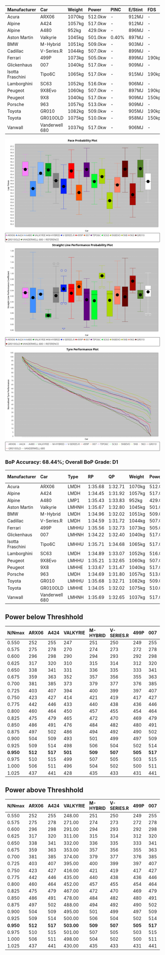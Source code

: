 | Manufacturer     | Car            | Weight | Power   | PINC    | E/Stint | FDS     |
|:-|:-|:-|:-|:-|:-|:-|
| Acura            | ARX06          | 1070kg | 512.0kw |    -    | 912MJ   |    -    |
| Alpine           | A424           | 1057kg | 517.0kw |    -    | 912MJ   |    -    |
| Alpine           | A480           | 952kg  | 429.0kw |    -    | 896MJ   |    -    |
| Aston Martin     | Valkyrie       | 1045kg | 501.0kw | 0.40%   | 897MJ   |    -    |
| BMW              | M-Hybrid       | 1051kg | 509.0kw |    -    | 903MJ   |    -    |
| Cadillac         | V-Series.R     | 1044kg | 507.0kw |    -    | 899MJ   |    -    |
| Ferrari          | 499P           | 1073kg | 505.0kw |    -    | 899MJ   | 190kph  |
| Glickenhaus      | 007            | 1040kg | 517.0kw |    -    | 909MJ   |    -    |
| Isotta Fraschini | Tipo6C         | 1065kg | 517.0kw |    -    | 915MJ   | 190kph  |
| Lamborghini      | SC63           | 1052kg | 516.0kw |    -    | 906MJ   |    -    |
| Peugeot          | 9X8Evo         | 1060kg | 507.0kw |    -    | 897MJ   | 190kph  |
| Peugeot          | 9X8            | 1040kg | 517.0kw |    -    | 909MJ   | 150kph  |
| Porsche          | 963            | 1057kg | 513.0kw |    -    | 909MJ   |    -    |
| Toyota           | GR010          | 1082kg | 509.0kw |    -    | 905MJ   | 190kph  |
| Toyota           | GR010OLD       | 1075kg | 510.0kw |    -    | 958MJ   | 150kph  |
| Vanwall          | Vanderwell 680 | 1037kg | 517.0kw |    -    | 906MJ   |    -    |

![PACECHART](./IMG/ACOMETHOD.png)
![STRAIGHTLINEPERFORMANCECHART](./IMG/ACOMETHOD_sp.png)
![TYREPERFORMANCECHART](./IMG/ACOMETHOD_tw.png)

### BoP Accuracy: 68.44%; Overall BoP Grade: D1
| Manufacturer     | Car            | Type  | RP      | QP      | Weight | Power¹  | Threshhold | PINC    | Power²   | E/Stint | AVG Vmax  | FDS     | RDLC | L/Stint | BOP-Grade | Model Accuracy | Model Points | Match% | SimDiff |
|:-|:-|:-|:-|:-|:-|:-|:-|:-|:-|:-|:-|:-|:-|:-|:-|:-|:-|:-|:-|
| Acura            | ARX06          | LMDH  | 1:35.68 | 1:32.71 | 1070kg | 512.0kw | 210.0kph   |    -    | 512.00kw |  912MJ  | 295.45kph |    -    | 1.00 | 40      | +D2       | 100.00%        | 996          | 61.67% | #       |
| Alpine           | A424           | LMDH  | 1:34.45 | 1:31.92 | 1057kg | 517.0kw | 210.0kph   |    -    | 517.00kw |  912MJ  | 293.87kph |    -    | 1.02 | 40      | -C2       | 98.94%         | 2047         | 71.16% | #       |
| Alpine           | A480           | LMP1  | 1:35.43 | 1:33.83 |  952kg | 429.0kw | 210.0kph   |    -    | 429.00kw |  896MJ  | 293.20kph |    -    | 0.98 | 37      | +C1       | 92.36%         | 1643         | 79.90% | +0.48   |
| Aston Martin     | Valkyrie       | LMHNH | 1:35.67 | 1:32.80 | 1045kg | 501.0kw | 210.0kph   | 0.40%   | 503.00kw |  897MJ  | 282.68kph |    -    | 1.05 | 40      | +Ω1       | 100.00%        | 247          | 45.71% | #       |
| BMW              | M-Hybrid       | LMDH  | 1:34.96 | 1:32.02 | 1051kg | 509.0kw | 210.0kph   |    -    | 509.00kw |  903MJ  | 295.36kph |    -    | 1.02 | 40      | ~A1       | 98.84%         | 3070         | 99.89% | #       |
| Cadillac         | V-Series.R     | LMDH  | 1:34.59 | 1:31.72 | 1044kg | 507.0kw | 210.0kph   |    -    | 507.00kw |  899MJ  | 297.30kph |    -    | 1.03 | 40      | -C1       | 98.94%         | 5427         | 79.59% | #       |
| Ferrari          | 499P           | LMHHU | 1:35.56 | 1:32.73 | 1073kg | 505.0kw | 210.0kph   |    -    | 505.00kw |  899MJ  | 294.46kph | 190kph  | 1.03 | 40      | +C1       | 100.00%        | 6554         | 76.51% | #       |
| Glickenhaus      | 007            | LMHNH | 1:34.22 | 1:32.40 | 1040kg | 517.0kw | 210.0kph   |    -    | 517.00kw |  909MJ  | 300.87kph |    -    | 0.96 | 40      | -D2       | 93.90%         | 2170         | 60.09% | +2.19   |
| Isotta Fraschini | Tipo6C         | LMHHU | 1:35.71 | 1:34.68 | 1065kg | 517.0kw | 210.0kph   |    -    | 517.00kw |  915MJ  | 292.28kph | 190kph  | 1.06 | 40      | +Ω1       | 97.73%         | 129          | 38.02% | #       |
| Lamborghini      | SC63           | LMDH  | 1:34.89 | 1:33.07 | 1052kg | 516.0kw | 210.0kph   |    -    | 516.00kw |  906MJ  | 292.24kph |    -    | 1.05 | 40      | -A2       | 100.00%        | 784          | 91.52% | #       |
| Peugeot          | 9X8Evo         | LMHHU | 1:35.21 | 1:32.65 | 1060kg | 507.0kw | 210.0kph   |    -    | 507.00kw |  897MJ  | 305.89kph | 190kph  | 1.00 | 40      | +A2       | 100.00%        | 1457         | 93.70% | #       |
| Peugeot          | 9X8            | LMHHE | 1:33.67 | 1:31.47 | 1040kg | 517.0kw | 210.0kph   |    -    | 517.00kw |  909MJ  | 293.20kph | 150kph  | 1.04 | 40      | -Ω1       | 99.16%         | 4816         | 26.93% | +0.51   |
| Porsche          | 963            | LMDH  | 1:34.69 | 1:31.80 | 1057kg | 513.0kw | 210.0kph   |    -    | 513.00kw |  909MJ  | 295.05kph |    -    | 1.02 | 40      | -B2       | 99.91%         | 14205        | 84.48% | #       |
| Toyota           | GR010          | LMHHU | 1:35.68 | 1:32.71 | 1082kg | 509.0kw | 210.0kph   |    -    | 509.00kw |  905MJ  | 292.28kph | 190kph  | 1.02 | 40      | +D2       | 99.73%         | 4795         | 63.18% | #       |
| Toyota           | GR010OLD       | LMHHE | 1:34.05 | 1:32.02 | 1075kg | 510.0kw | 210.0kph   |    -    | 510.00kw |  958MJ  | 301.41kph | 150kph  | 1.02 | 40      | -Ω1       | 94.52%         | 690          | 49.17% | +0.35   |
| Vanwall          | Vanderwell 680 | LMHNH | 1:35.69 | 1:32.65 | 1037kg | 517.0kw | 210.0kph   |    -    | 517.00kw |  906MJ  | 296.40kph |    -    | 1.01 | 40      | +C2       | 95.37%         | 639          | 73.59% | +0.84   |

## Power below Threshhold
| N/Nmax    | ARX06   | A424    | VALKYRIE | M-HYBRID | V-SERIES.R | 499P    | 007     | TIPO6C  | SC63    | 9X8EVO  | 9X8     | 963     | GR010   | GR010OLD | VANDERWELL 680 | ​     | RPM      | A480    |
|:-|:-|:-|:-|:-|:-|:-|:-|:-|:-|:-|:-|:-|:-|:-|:-|:-|:-|:-|
|  0.550    |  252    |  255    |  247     |  251     |  250       |  249    |  255    |  255    |  254    |  250    |  255    |  253    |  251    |  251     |  255           |  ​    |   --     |   -     |
|  0.575    |  275    |  278    |  270     |  274     |  273       |  272    |  278    |  278    |  277    |  273    |  278    |  276    |  274    |  274     |  278           |  ​    |   --     |   -     |
|  0.600    |  296    |  298    |  290     |  294     |  293       |  292    |  298    |  298    |  298    |  293    |  298    |  296    |  294    |  295     |  298           |  ​    |   --     |   -     |
|  0.625    |  317    |  320    |  310     |  315     |  314       |  312    |  320    |  320    |  319    |  314    |  320    |  317    |  315    |  316     |  320           |  ​    |   --     |   -     |
|  0.650    |  338    |  341    |  331     |  336     |  335       |  333    |  341    |  341    |  340    |  335    |  341    |  338    |  336    |  337     |  341           |  ​    |   --     |   -     |
|  0.675    |  359    |  363    |  352     |  357     |  356       |  355    |  363    |  363    |  362    |  356    |  363    |  360    |  357    |  358     |  363           |  ​    |   --     |   -     |
|  0.700    |  381    |  385    |  373     |  379     |  377       |  376    |  385    |  385    |  384    |  377    |  385    |  382    |  379    |  380     |  385           |  ​    |   --     |   -     |
|  0.725    |  403    |  407    |  394     |  400     |  399       |  397    |  407    |  407    |  406    |  399    |  407    |  403    |  400    |  401     |  407           |  ​    |   --     |   -     |
|  0.750    |  423    |  427    |  414     |  421     |  419       |  417    |  427    |  427    |  427    |  419    |  427    |  424    |  421    |  422     |  427           |  ​    |   --     |   -     |
|  0.775    |  442    |  446    |  433     |  440     |  438       |  436    |  446    |  446    |  446    |  438    |  446    |  443    |  440    |  441     |  446           |  ​    |  5000    |  252    |
|  0.800    |  460    |  464    |  450     |  457     |  455       |  454    |  464    |  464    |  463    |  455    |  464    |  461    |  457    |  458     |  464           |  ​    |  5500    |  297    |
|  0.825    |  475    |  479    |  465     |  472     |  470       |  469    |  479    |  479    |  478    |  470    |  479    |  476    |  472    |  473     |  479           |  ​    |  6000    |  332    |
|  0.850    |  486    |  491    |  476     |  484     |  482       |  480    |  491    |  491    |  490    |  482    |  491    |  487    |  484    |  485     |  491           |  ​    |  6500    |  375    |
|  0.875    |  497    |  502    |  486     |  494     |  492       |  490    |  502    |  502    |  501    |  492    |  502    |  498    |  494    |  495     |  502           |  ​    |  7000    |  419    |
|  0.900    |  504    |  509    |  493     |  501     |  499       |  497    |  509    |  509    |  508    |  499    |  509    |  505    |  501    |  502     |  509           |  ​    |  7500    |  430    |
|  0.925    |  509    |  514    |  498     |  506     |  504       |  502    |  514    |  514    |  513    |  504    |  514    |  510    |  506    |  507     |  514           |  ​    |  8000    |  426    |
| **0.950** | **512** | **517** | **501**  | **509**  | **507**    | **505** | **517** | **517** | **516** | **507** | **517** | **513** | **509** | **510**  | **517**        | **​** | **8500** | **429** |
|  0.975    |  510    |  515    |  499     |  507     |  505       |  503    |  515    |  515    |  514    |  505    |  515    |  511    |  507    |  508     |  515           |  ​    |  9000    |  214    |
|  1.000    |  506    |  511    |  496     |  504     |  502       |  500    |  511    |  511    |  510    |  502    |  511    |  507    |  504    |  505     |  511           |  ​    |   --     |   -     |
|  1.025    |  437    |  441    |  428     |  435     |  433       |  431    |  441    |  441    |  441    |  433    |  441    |  438    |  435    |  436     |  441           |  ​    |   --     |   -     |

## Power above Threshhold
| N/Nmax    | ARX06   | A424    | VALKYRIE   | M-HYBRID | V-SERIES.R | 499P    | 007     | TIPO6C  | SC63    | 9X8EVO  | 9X8     | 963     | GR010   | GR010OLD | VANDERWELL 680 | ​     | RPM      | A480    |
|:-|:-|:-|:-|:-|:-|:-|:-|:-|:-|:-|:-|:-|:-|:-|:-|:-|:-|:-|
|  0.550    |  252    |  255    |  248.00    |  251     |  250       |  249    |  255    |  255    |  254    |  250    |  255    |  253    |  251    |  251     |  255           |  ​    |   --     |   -     |
|  0.575    |  275    |  278    |  271.00    |  274     |  273       |  272    |  278    |  278    |  277    |  273    |  278    |  276    |  274    |  274     |  278           |  ​    |   --     |   -     |
|  0.600    |  296    |  298    |  291.00    |  294     |  293       |  292    |  298    |  298    |  298    |  293    |  298    |  296    |  294    |  295     |  298           |  ​    |   --     |   -     |
|  0.625    |  317    |  320    |  311.00    |  315     |  314       |  312    |  320    |  320    |  319    |  314    |  320    |  317    |  315    |  316     |  320           |  ​    |   --     |   -     |
|  0.650    |  338    |  341    |  332.00    |  336     |  335       |  333    |  341    |  341    |  340    |  335    |  341    |  338    |  336    |  337     |  341           |  ​    |   --     |   -     |
|  0.675    |  359    |  363    |  353.00    |  357     |  356       |  355    |  363    |  363    |  362    |  356    |  363    |  360    |  357    |  358     |  363           |  ​    |   --     |   -     |
|  0.700    |  381    |  385    |  374.00    |  379     |  377       |  376    |  385    |  385    |  384    |  377    |  385    |  382    |  379    |  380     |  385           |  ​    |   --     |   -     |
|  0.725    |  403    |  407    |  395.00    |  400     |  399       |  397    |  407    |  407    |  406    |  399    |  407    |  403    |  400    |  401     |  407           |  ​    |   --     |   -     |
|  0.750    |  423    |  427    |  416.00    |  421     |  419       |  417    |  427    |  427    |  427    |  419    |  427    |  424    |  421    |  422     |  427           |  ​    |   --     |   -     |
|  0.775    |  442    |  446    |  435.00    |  440     |  438       |  436    |  446    |  446    |  446    |  438    |  446    |  443    |  440    |  441     |  446           |  ​    |  5000    |  252    |
|  0.800    |  460    |  464    |  452.00    |  457     |  455       |  454    |  464    |  464    |  463    |  455    |  464    |  461    |  457    |  458     |  464           |  ​    |  5500    |  297    |
|  0.825    |  475    |  479    |  467.00    |  472     |  470       |  469    |  479    |  479    |  478    |  470    |  479    |  476    |  472    |  473     |  479           |  ​    |  6000    |  332    |
|  0.850    |  486    |  491    |  478.00    |  484     |  482       |  480    |  491    |  491    |  490    |  482    |  491    |  487    |  484    |  485     |  491           |  ​    |  6500    |  375    |
|  0.875    |  497    |  502    |  488.00    |  494     |  492       |  490    |  502    |  502    |  501    |  492    |  502    |  498    |  494    |  495     |  502           |  ​    |  7000    |  419    |
|  0.900    |  504    |  509    |  495.00    |  501     |  499       |  497    |  509    |  509    |  508    |  499    |  509    |  505    |  501    |  502     |  509           |  ​    |  7500    |  430    |
|  0.925    |  509    |  514    |  500.00    |  506     |  504       |  502    |  514    |  514    |  513    |  504    |  514    |  510    |  506    |  507     |  514           |  ​    |  8000    |  426    |
| **0.950** | **512** | **517** | **503.00** | **509**  | **507**    | **505** | **517** | **517** | **516** | **507** | **517** | **513** | **509** | **510**  | **517**        | **​** | **8500** | **429** |
|  0.975    |  510    |  515    |  501.00    |  507     |  505       |  503    |  515    |  515    |  514    |  505    |  515    |  511    |  507    |  508     |  515           |  ​    |  9000    |  214    |
|  1.000    |  506    |  511    |  498.00    |  504     |  502       |  500    |  511    |  511    |  510    |  502    |  511    |  507    |  504    |  505     |  511           |  ​    |   --     |   -     |
|  1.025    |  437    |  441    |  430.00    |  435     |  433       |  431    |  441    |  441    |  441    |  433    |  441    |  438    |  435    |  436     |  441           |  ​    |   --     |   -     |
